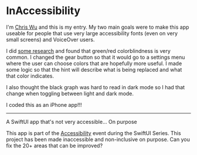 # InAccessibility
I'm [Chris Wu](https://twitter.com/MuseumShuffle) and this is my entry. My two main goals were to make this app useable for people that use very large accessibility fonts (even on very small screens) and VoiceOver users.

I did [some research](https://www.tableau.com/about/blog/examining-data-viz-rules-dont-use-red-green-together) and found that green/red colorblindness is very common. I changed the gear button so that it would go to a settings menu where the user can choose colors that are hopefully more useful. I made some logic so that the hint will describe what is being replaced and what that color indicates.

I also thought the black graph was hard to read in dark mode so I had that change when toggling between light and dark mode.

I coded this as an iPhone app!!!

----
A SwiftUI app that's not very accessible... On purpose

This app is part of the [Accessibility](https://www.swiftuiseries.com/accessibility) event during the SwiftUI Series. This project has been made inaccessible and non-inclusive on purpose. Can you fix the 20+ areas that can be improved?
